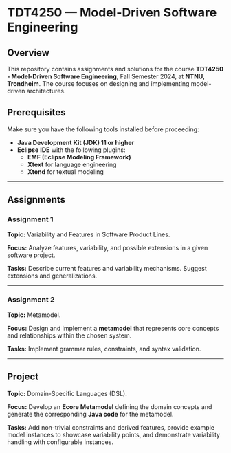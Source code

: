 # TDT4250 — Model-Driven Software Engineering

## Overview
This repository contains assignments and solutions for the course **TDT4250 - Model-Driven Software Engineering**, Fall Semester 2024, at **NTNU, Trondheim**. The course focuses on designing and implementing model-driven architectures.

## Prerequisites
Make sure you have the following tools installed before proceeding:

- **Java Development Kit (JDK) 11 or higher**  
- **Eclipse IDE** with the following plugins:
  - **EMF (Eclipse Modeling Framework)**  
  - **Xtext** for language engineering  
  - **Xtend** for textual modeling  

---

## Assignments

### Assignment 1
**Topic:** Variability and Features in Software Product Lines.  

**Focus:** Analyze features, variability, and possible extensions in a given software project.  

**Tasks:** Describe current features and variability mechanisms. Suggest extensions and generalizations.  

---

### Assignment 2
**Topic:** Metamodel.  

**Focus:** Design and implement a **metamodel** that represents core concepts and relationships within the chosen system.   

**Tasks:** Implement grammar rules, constraints, and syntax validation.  

---

## Project
**Topic:** Domain-Specific Languages (DSL).

**Focus:** Develop an **Ecore Metamodel** defining the domain concepts and generate the corresponding **Java code** for the metamodel.  

**Tasks:** Add non-trivial constraints and derived features, provide example model instances to showcase variability points, and demonstrate variability handling with configurable instances.